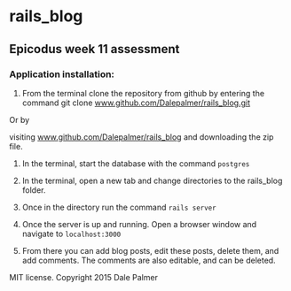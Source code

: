 # rails_blog
## Epicodus week 11 assessment

### Application installation:

1. From the terminal clone the repository from github by entering the command git clone www.github.com/Dalepalmer/rails_blog.git

Or by

visiting www.github.com/Dalepalmer/rails_blog and downloading the zip file.

1. In the terminal, start the database with the command `postgres`

2. In the terminal, open a new tab and change directories to the rails_blog folder.

3. Once in the directory run the command `rails server`

4. Once the server is up and running. Open a browser window and navigate to `localhost:3000`

5. From there you can add blog posts, edit these posts, delete them, and add comments. The comments are also editable, and can be deleted.

MIT license. Copyright 2015 Dale Palmer
